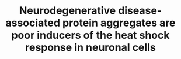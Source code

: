 ---
title: "Neurodegenerative disease-associated protein aggregates are poor inducers of the heat shock response in neuronal cells"

location: "Journal of Cell Science"

authors: "San Gil R, Cox D, McAlary L, Berg T, Walker AK, Yerbury JJ, Ooi L, Ecroyd H."

year: "2020"

doi: https://doi.org/10.1242/jcs.243709

weight: 18

color: "#fff"

draft: false
buttons:
  - btype: Full text
    icon: book # optional: use an icon from icons.yaml
    newTab: true
    url: "https://doi.org/10.1242/jcs.243709"
---